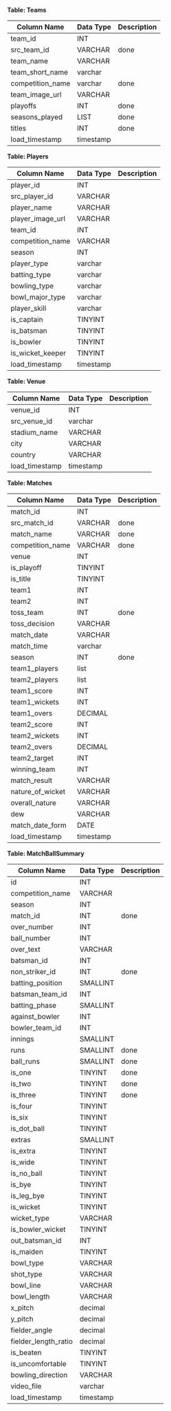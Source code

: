 **Table: Teams**

| Column Name | Data Type    | Description              |
|-------------|--------------|--------------------------|
| team_id     | INT          |                          |
| src_team_id | VARCHAR      | done                 |
| team_name   | VARCHAR      |                  |
| team_short_name | varchar  |                     |
| competition_name | varchar | done                  |
| team_image_url | VARCHAR   |                   |
| playoffs    | INT          | done                 |
| seasons_played | LIST<INT> | done                  |
| titles      | INT          | done                 |
| load_timestamp | timestamp  |                          |

**Table: Players**

| Column Name | Data Type    | Description              |
|-------------|--------------|--------------------------|
| player_id   | INT          |                          |
| src_player_id | VARCHAR    |                          |
| player_name | VARCHAR      |                          |
| player_image_url | VARCHAR |                          |
| team_id     | INT          |                          |
| competition_name | VARCHAR |                          |
| season      | INT          |                          |
| player_type | varchar      |                          |
| batting_type | varchar     |                          |
| bowling_type | varchar     |                          |
| bowl_major_type | varchar  |                          |
| player_skill | varchar     |                          |
| is_captain  | TINYINT      |                          |
| is_batsman  | TINYINT      |                          |
| is_bowler   | TINYINT      |                          |
| is_wicket_keeper | TINYINT |                          |
| load_timestamp | timestamp  |                          |

**Table: Venue**

| Column Name | Data Type    | Description              |
|-------------|--------------|--------------------------|
| venue_id    | INT          |                          |
| src_venue_id | varchar     |                          |
| stadium_name | VARCHAR     |                          |
| city        | VARCHAR      |                          |
| country     | VARCHAR      |                          |
| load_timestamp | timestamp  |                          |

**Table: Matches**

| Column Name | Data Type    | Description              |
|-------------|--------------|--------------------------|
| match_id    | INT          |                          |
| src_match_id | VARCHAR     |            done              |
| match_name  | VARCHAR      |              done            |
| competition_name | VARCHAR |           done               |
| venue       | INT          |                          |
| is_playoff  | TINYINT      |                          |
| is_title    | TINYINT      |                          |
| team1       | INT          |                          |
| team2       | INT          |                          |
| toss_team   | INT          |           done               |
| toss_decision | VARCHAR    |                          |
| match_date  | VARCHAR      |                          |
| match_time  | varchar      |                          |
| season      | INT          |         done                 |
| team1_players | list<INT>  |                          |
| team2_players | list<INT>  |                          |
| team1_score | INT          |                          |
| team1_wickets | INT         |                          |
| team1_overs | DECIMAL      |                          |
| team2_score | INT          |                          |
| team2_wickets | INT         |                          |
| team2_overs | DECIMAL      |                          |
| team2_target | INT         |                          |
| winning_team | INT         |                          |
| match_result | VARCHAR     |                          |
| nature_of_wicket | VARCHAR |                          |
| overall_nature | VARCHAR   |                          |
| dew         | VARCHAR      |                          |
| match_date_form | DATE      |                          |
| load_timestamp | timestamp  |                          |

**Table: MatchBallSummary**

| Column Name | Data Type    | Description              |
|-------------|--------------|--------------------------|
| id          | INT          |                          |
| competition_name | VARCHAR |                          |
| season      | INT          |                          |
| match_id    | INT          |            done              |
| over_number | INT          |                          |
| ball_number | INT          |                          |
| over_text   | VARCHAR      |                          |
| batsman_id  | INT          |                          |
| non_striker_id | INT       |             done             |
| batting_position | SMALLINT |                          |
| batsman_team_id | INT      |                          |
| batting_phase | SMALLINT   |                          |
| against_bowler | INT       |                          |
| bowler_team_id | INT       |                          |
| innings     | SMALLINT     |                          |
| runs        | SMALLINT     |               done           |
| ball_runs   | SMALLINT     |               done           |
| is_one      | TINYINT      |           done               |
| is_two      | TINYINT      |            done              |
| is_three    | TINYINT      |            done              |
| is_four     | TINYINT      |                          |
| is_six      | TINYINT      |                          |
| is_dot_ball | TINYINT      |                          |
| extras      | SMALLINT     |                          |
| is_extra    | TINYINT      |                          |
| is_wide     | TINYINT      |                          |
| is_no_ball  | TINYINT      |                          |
| is_bye      | TINYINT      |                          |
| is_leg_bye  | TINYINT      |                          |
| is_wicket   | TINYINT      |                          |
| wicket_type | VARCHAR      |                          |
| is_bowler_wicket | TINYINT |                          |
| out_batsman_id | INT       |                          |
| is_maiden   | TINYINT      |                          |
| bowl_type   | VARCHAR      |                          |
| shot_type   | VARCHAR      |                          |
| bowl_line   | VARCHAR      |                          |
| bowl_length | VARCHAR      |                          |
| x_pitch     | decimal      |                          |
| y_pitch     | decimal      |                          |
| fielder_angle | decimal    |                          |
| fielder_length_ratio | decimal |                      |
| is_beaten   | TINYINT      |                          |
| is_uncomfortable | TINYINT |                          |
| bowling_direction | VARCHAR |                          |
| video_file  | varchar      |                          |
| load_timestamp | timestamp  |                          |
